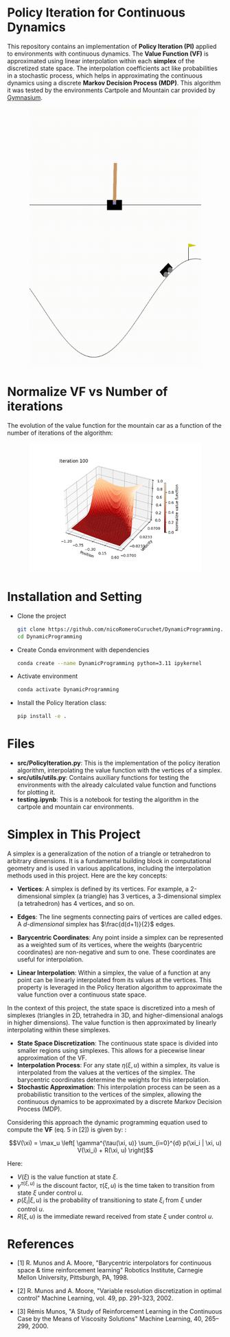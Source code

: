 # Policy Iteration for Continuous Dynamics

This repository contains an implementation of **Policy Iteration (PI)** applied to environments with continuous dynamics.  The **Value Function (VF)** is approximated using linear interpolation within each **simplex** of the discretized state space. The interpolation coefficients act like probabilities in a stochastic process, which helps in approximating the continuous dynamics using a discrete **Markov Decision Process (MDP)**. This algorithm it was tested by the environments Cartpole and Mountain car provided by [Gymnasium](https://github.com/Farama-Foundation/Gymnasium).


<p align="center">
 <img src="gifs/cartpole.gif" width="400" height="300" />  
 <img src="gifs/mountain_car.gif" width="400" height="300" />
</p>


# Normalize VF vs Number of iterations

The evolution of the value function  for the mountain car as a function of the number of iterations of the algorithm:

<p align="center">
 <img src="gifs/3D_VF.gif" width="400" height="300" />
</p>

# Installation and Setting

- Clone the project
 	``` bash
    git clone https://github.com/nicoRomeroCuruchet/DynamicProgramming.git
    cd DynamicProgramming
	```
  
- Create Conda environment with dependencies
	``` bash
	conda create --name DynamicProgramming python=3.11 ipykernel
	```
- Activate environment
	``` bash
	conda activate DynamicProgramming
	```
- Install the Policy Iteration class:
	``` bash
	pip install -e .
	```
# Files

 - **src/PolicyIteration.py**: This is the implementation of the policy iteration algorithm, interpolating the value function with the vertices of a simplex.
 - **src/utils/utils.py**: Contains auxiliary functions for testing the environments with the already calculated value function and functions for plotting it.
 - **testing.ipynb**: This is a notebook for testing the algorithm in the cartpole and mountain car environments.

# Simplex in This Project

A simplex is a generalization of the notion of a triangle or tetrahedron to arbitrary dimensions. It is a fundamental building block in computational geometry and is used in various applications, including the interpolation methods used in this project. Here are the key concepts:

- **Vertices**: A simplex is defined by its vertices. For example, a 2-dimensional simplex (a triangle) has 3 vertices, a 3-dimensional simplex (a tetrahedron) has 4 vertices, and so on.

- **Edges**: The line segments connecting pairs of vertices are called edges. A *d-dimensional* simplex has $\frac{d(d+1)}{2}$ edges.

- **Barycentric Coordinates**: Any point inside a simplex can be represented as a weighted sum of its vertices, where the weights (barycentric coordinates) are non-negative and sum to one. These coordinates are useful for interpolation.

- **Linear Interpolation**: Within a simplex, the value of a function at any point can be linearly interpolated from its values at the vertices. This property is leveraged in the Policy Iteration algorithm to approximate the value function over a continuous state space.


In the context of this project, the state space is discretized into a mesh of simplexes (triangles in 2D, tetrahedra in 3D, and higher-dimensional analogs in higher dimensions). The value function is then approximated by linearly interpolating within these simplexes.

- **State Space Discretization**: The continuous state space is divided into smaller regions using simplexes. This allows for a piecewise linear approximation of the VF.
- **Interpolation Process**: For any state $\eta(\xi,u)$ within a simplex, its value is interpolated from the values at the vertices of the simplex. The barycentric coordinates determine the weights for this interpolation.
- **Stochastic Approximation**: This interpolation process can be seen as a probabilistic transition to the vertices of the simplex, allowing the continuous dynamics to be approximated by a discrete Markov Decision Process (MDP).


Considering this approach the dynamic programming equation used to compute the **VF** (eq. 5 in [2]) is given by: :

$$V(\xi) = \max_u \left[ \gamma^{\tau(\xi, u)} \sum_{i=0}^{d} p(\xi_i | \xi, u) V(\xi_i) + R(\xi, u) \right]$$ 

Here:

- $V(\xi)$ is the value function at state $\xi.$
- $\gamma^{\tau(\xi, u)}$ is the discount factor, $\tau(\xi, u)$ is the time taken to transition from state $\xi$ under control $u$.
- $p(\xi_i | \xi, u)$ is the probability of transitioning to state $\xi_i$ from $\xi$ under control $u$.
- $R(\xi, u)$ is the immediate reward received from state $\xi$ under control $u$.


 
# References
- [1] R. Munos and A. Moore, "Barycentric interpolators for continuous space & time reinforcement learning" Robotics Institute, Carnegie Mellon University, Pittsburgh, PA, 1998.

- [2] R. Munos and A. Moore, "Variable resolution discretization in optimal control" Machine Learning, vol. 49, pp. 291–323, 2002.

- [3] Rémis Munos, "A Study of Reinforcement Learning in the Continuous Case by the Means of Viscosity Solutions" Machine Learning, 40, 265–299, 2000.

